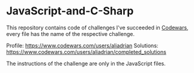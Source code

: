 # JavaScript-and-C-Sharp

This repository contains code of challenges I've succeeded in <a onclick="window.open(this.href,'_blank');return false;" href="https://www.codewars.com" target="_blank">Codewars</a>, every file has the name of the respective challenge.

Profile: https://www.codewars.com/users/aliadrian
Solutions: https://www.codewars.com/users/aliadrian/completed_solutions

The instructions of the challenge are only in the JavaScript files.
